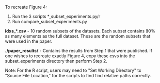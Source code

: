 To recreate Figure 4:

1. Run the 3 scripts *_subset_experiments.py/r
2. Run compare_subset_experiments.py

**idxs_*.csv** - 10 random subsets of the datasets. Each subset contains 80% as many elements as the full dataset. These are the random subsets that were used in the paper.

**./paper_results/** - Contains the results from Step 1 that were published. If one wishes to recreate exactly Figure 4, copy these csvs into the subset_experiments directory then perform Step 2.

Note: For the R script, users may need to "Set Working Directory" to "Source File Location," for the scripts to find find relative paths correctly.